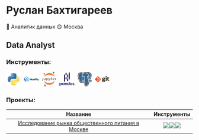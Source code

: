 # Руслан Бахтигареев
:briefcase: Аналитик данных 
&#128522; Москва
## Data Analyst

###  Инструменты:
<div>
  <img src="https://github.com/devicons/devicon/blob/master/icons/python/python-original.svg" title="Python" alt="Python" width="40" height="40"/>&nbsp;
  <img src="https://github.com/devicons/devicon/blob/master/icons/numpy/numpy-original-wordmark.svg" title="NumPy" alt="NumPy" width="40" height="40"/>&nbsp;
  <img src="https://github.com/devicons/devicon/blob/master/icons/jupyter/jupyter-original-wordmark.svg" title="Jupyter" alt="Jupyter" width="40" height="40"/>&nbsp;
  <img src="https://github.com/devicons/devicon/blob/master/icons/pandas/pandas-original-wordmark.svg" title="Pandas" alt="Pandas" width="40" height="40"/>&nbsp;
  <img src="https://github.com/devicons/devicon/blob/master/icons/postgresql/postgresql-original.svg" title="PostgreSQL" alt="PostgreSQL" width="40" height="40"/>&nbsp;
  <img src="https://github.com/devicons/devicon/blob/master/icons/git/git-original-wordmark.svg" title="Git" **alt="Git" width="40" height="40"/>
</div>

###  Проекты:
| Название | Инструменты |
| :--------: | :-------: |
|[Исследование рынка общественного питания в Москве](https://github.com/ruslanbakht/projects/tree/main/yandex_practicum/catering_moscow) |<img src="https://img.shields.io/badge/Pandas-black?style=flat-square&logo=pandas&logoColor=orange"/><img src="https://img.shields.io/badge/MatPlotlib-black?style=flat-square](https://github.com/devicons/devicon/blob/master/icons/python/python-original.svg)"/><img src="[https://img.shields.io/badge/Plotly-black?style=flat-square&logo=plotly&logoColor=orange](https://camo.githubusercontent.com/a58b137c47f5c29c34c71541bc56e9aa961ee86def460fffb7d49f804b4926fc/68747470733a2f2f696d672e736869656c64732e696f2f62616467652f507974686f6e2d426c75653f7374796c653d666c61742d737175617265266c6f676f3d707974686f6e79266c6f676f436f6c6f723d79656c6c6f77)"/>||



